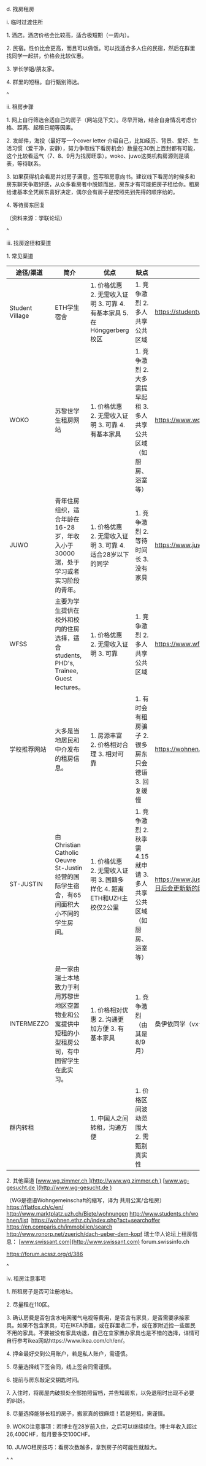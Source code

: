 d. 找房租房

i. 临时过渡住所

1\. 酒店。酒店价格会比较高，适合极短期（一周内）。

2\. 民宿。性价比会更高，而且可以做饭。可以找适合多人住的民宿，然后在群里找同学一起拼，价格会比较优惠。

3\. 学长学姐/朋友家。

4\. 群里的短租。自行甄别筛选。

^

ii. 租房步骤

&#x20;1\. 网上自行筛选合适自己的房子（网站见下文）。尽早开始，结合自身情况考虑价格、距离、起租日期等因素。

&#x20;2\. 发邮件，海投（最好写一个cover letter 介绍自己，比如经历、背景、爱好、生活习惯（爱干净，安静），努力争取线下看房机会）数量在30到上百封都有可能，这个比较看运气（7、8、9月为找房旺季）。woko、juwo这类机构房源则是填表，等待联系。

&#x20;3\. 如果获得机会看房并对房子满意，签写租房意向书。建议线下看房的时候多和房东聊天争取好感，从众多看房者中脱颖而出，房东才有可能把房子租给你。租房给谁基本全凭房东喜好决定，偶尔会有房子是按照先到先得的顺序给的。

&#x20;4\. 等待房东回复

（资料来源：学联论坛）

^

iii. 找房途径和渠道

&#x20;1\. 常见渠道

| 途径/渠道           | 简介                                                             | 优点                                                                     | 缺点                                                   | 链接                                                              |
| --------------- | -------------------------------------------------------------- | ---------------------------------------------------------------------- | ---------------------------------------------------- | --------------------------------------------------------------- |
| Student Village | ETH学生宿舍                                                        | 1. 价格优惠&#xA;2\. 无需收入证明&#xA;3\. 可靠&#xA;4\. 有基本家具&#xA;5\. 在Hönggerberg校区 | 1. 竞争激烈&#xA;2\. 多人共享公共区域                             | <https://studentvillage.ch/en/>                                 |
| WOKO            | 苏黎世学生租房网站                                                      | 1. 价格优惠&#xA;2\. 无需收入证明&#xA;3\. 可靠&#xA;4\. 有基本家具                        | 1. 竞争激烈&#xA;2\. 大多需提早起租 3. 多人共享公共区域（如厨房、浴室等）         | <https://www.woko.ch>                                           |
| JUWO            | 青年住房组织，适合年龄在16-28岁，年收入小于30000瑞，处于学习或者实习阶段的青年。                  | 1. 价格优惠&#xA;2\. 无需收入证明&#xA;3\. 可靠&#xA;4\. 适合28岁以下的同学                   | 1. 竞争激烈&#xA;2\. 等待时间长&#xA;3\. 没有家具                   | <https://www.juwo.ch>                                           |
| WFSS            | 主要为学生提供在校外和校内的住房选择，适合students, PHD's, Trainee, Guest lectures。 | 1. 价格优惠&#xA;2\. 无需收入证明&#xA;3\. 可靠                                      | 1. 竞争激烈&#xA;2\. 多人共享公共区域                             | <https://www.wfss.ch/de/>                                       |
| 学校推荐网站          | 大多是当地居民和中介发布的租房信息。                                             | 1. 房源丰富&#xA;2\. 价格相对合理&#xA;3\. 相对可靠                                    | 1. 有时会有租房骗子&#xA;2\. 很多房东只会德语&#xA;3\. 回复缓慢            | <https://wohnen.ethz.ch/index.php?act=searchoffer>              |
| ST-JUSTIN       | 由Christian Catholic Oeuvre St-Justin经营的国际学生宿舍，有65间面积大小不同的学生房间。 | 1. 价格优惠&#xA;2\. 无需收入证明&#xA;3\. 国籍多样化&#xA;4\. 距离ETH和UZH主校仅2公里           | 1. 竞争激烈&#xA;2\. 秋季需4.15就申请&#xA;3\. 多人共享公共区域（如厨房、浴室等） | <https://www.justinus.ch/en/zurich/accueil/index.html日后会更新新的网站> |
| INTERMEZZO      | 是一家由瑞士本地致力于利用苏黎世地区空置物业和公寓提供中短租的小型租房公司，有中国留学生在此实习。              | 1. 价格相对优惠&#xA;2\. 沟通更加方便&#xA;3\. 有基本家具                                 | 1. 竞争激烈（由其是8/9月）&#xA;                                | 桑伊依同学（vx号：Evesang2022）                                          |
| 群内转租            |                                                                | 1. 中国人之间转租，沟通方便                                                        | 1. 价格区间波动范围大&#xA;2\. 需甄别真实性                          |                                                                 |

2\. 其他渠道
[www.wg.zimmer.ch ](http://www.wg.zimmer.ch )
[www.wg-gesucht.de ](http://www.wg-gesucht.de )

（WG是德语Wohngemeinschaft的缩写，译为 共用公寓/合租房）
<https://flatfox.ch/c/en/>
<http://www.marktplatz.uzh.ch/Biete/wohnungen> <http://www.students.ch/wohnen/list> 
<https://wohnen.ethz.ch/index.php?act=searchoffer>
<https://en.comparis.ch/immobilien/search>
<http://www.ronorp.net/zuerich/dach-ueber-dem-kopf>
瑞士华人论坛上租房信息：
[www.swissant.com](http://www.swissant.com)
forum.swissinfo.ch

<https://forum.acssz.org/d/386>

^

iv. 租房注意事项

&#x20;1\. 所租房子是否可注册地址。

&#x20;2\. 尽量租在110区。

&#x20;3\. 确认房费是否包含水电网暖气电视等费用，是否含有家具，是否需要承接家具。如果不包含家具，可在IKEA添置，或在群里收二手，或在家附近捡一些居民不用的家具。不要被没有家具劝退，自己在宜家置办家具也是不错的选择，详情可自行参考ikea网站https\://www\.ikea.com/ch/en/。

&#x20;4\. 押金最好交到公用账户，若是私人账户，需谨慎。

&#x20;5\. 尽量选择线下签合同，线上签合同需谨慎。

&#x20;6\. 提前与房东敲定交钥匙时间。

&#x20;7\. 入住时，将房屋内破损处全部拍照留档，并告知房东，以免退租时出现不必要的纠纷。

&#x20;8\. 尽量选择能够长租的房子，搬家真的很麻烦！若是短租，需谨慎。

&#x20;9\. WOKO注意事项：若博士在28岁前入住，之后可以继续续住。博士年收入超过26,400CHF，每月要多交100CHF。

&#x20;10\. JUWO租房技巧：看房次数越多，拿到房子的可能性就越大。

^
^
